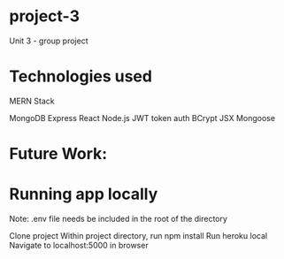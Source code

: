 # project-3
Unit 3 - group project

# Technologies used
 MERN Stack

MongoDB
Express
React
Node.js
JWT token auth
BCrypt
JSX
Mongoose

# Future Work:


# Running app locally
Note: .env file needs be included in the root of the directory

Clone project
Within project directory, run npm install
Run heroku local
Navigate to localhost:5000 in browser
